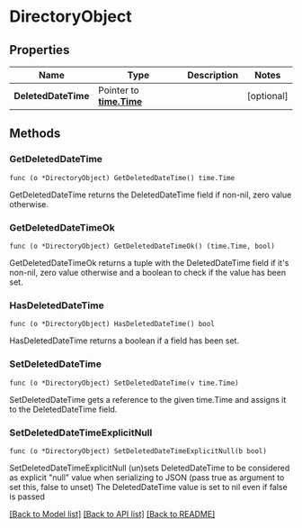 # DirectoryObject

## Properties

Name | Type | Description | Notes
------------ | ------------- | ------------- | -------------
**DeletedDateTime** | Pointer to [**time.Time**](time.Time.md) |  | [optional] 

## Methods

### GetDeletedDateTime

`func (o *DirectoryObject) GetDeletedDateTime() time.Time`

GetDeletedDateTime returns the DeletedDateTime field if non-nil, zero value otherwise.

### GetDeletedDateTimeOk

`func (o *DirectoryObject) GetDeletedDateTimeOk() (time.Time, bool)`

GetDeletedDateTimeOk returns a tuple with the DeletedDateTime field if it's non-nil, zero value otherwise
and a boolean to check if the value has been set.

### HasDeletedDateTime

`func (o *DirectoryObject) HasDeletedDateTime() bool`

HasDeletedDateTime returns a boolean if a field has been set.

### SetDeletedDateTime

`func (o *DirectoryObject) SetDeletedDateTime(v time.Time)`

SetDeletedDateTime gets a reference to the given time.Time and assigns it to the DeletedDateTime field.

### SetDeletedDateTimeExplicitNull

`func (o *DirectoryObject) SetDeletedDateTimeExplicitNull(b bool)`

SetDeletedDateTimeExplicitNull (un)sets DeletedDateTime to be considered as explicit "null" value
when serializing to JSON (pass true as argument to set this, false to unset)
The DeletedDateTime value is set to nil even if false is passed

[[Back to Model list]](../README.md#documentation-for-models) [[Back to API list]](../README.md#documentation-for-api-endpoints) [[Back to README]](../README.md)


